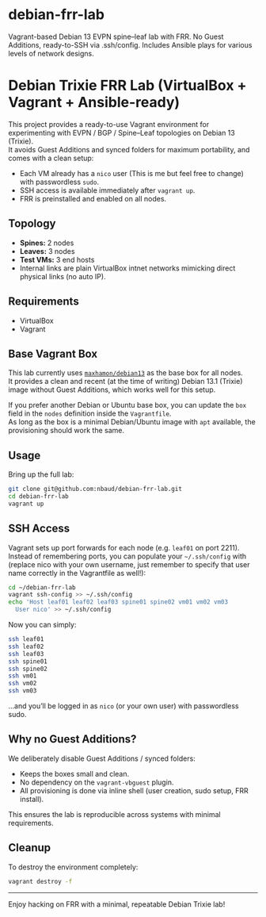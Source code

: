 # debian-frr-lab
Vagrant-based Debian 13 EVPN spine–leaf lab with FRR. No Guest Additions, ready-to-SSH via .ssh/config. Includes Ansible plays for various levels of network designs.


# Debian Trixie FRR Lab (VirtualBox + Vagrant + Ansible-ready)

This project provides a ready-to-use Vagrant environment for experimenting with EVPN / BGP / Spine–Leaf topologies on Debian 13 (Trixie).  
It avoids Guest Additions and synced folders for maximum portability, and comes with a clean setup:

- Each VM already has a `nico` user (This is me but feel free to change) with passwordless `sudo`.
- SSH access is available immediately after `vagrant up`.
- FRR is preinstalled and enabled on all nodes.

## Topology

- **Spines:** 2 nodes  
- **Leaves:** 3 nodes  
- **Test VMs:** 3 end hosts  
- Internal links are plain VirtualBox intnet networks mimicking direct physical links (no auto IP).

## Requirements

- VirtualBox
- Vagrant

## Base Vagrant Box

This lab currently uses [`maxhamon/debian13`](https://app.vagrantup.com/maxhamon/boxes/debian13) as the base box for all nodes.  
It provides a clean and recent (at the time of writing) Debian 13.1 (Trixie) image without Guest Additions, which works well for this setup.

If you prefer another Debian or Ubuntu base box, you can update the `box` field in the `nodes` definition inside the `Vagrantfile`.  
As long as the box is a minimal Debian/Ubuntu image with `apt` available, the provisioning should work the same.

## Usage

Bring up the full lab:

```bash
git clone git@github.com:nbaud/debian-frr-lab.git
cd debian-frr-lab
vagrant up
````

## SSH Access

Vagrant sets up port forwards for each node (e.g. `leaf01` on port 2211).
Instead of remembering ports, you can populate your `~/.ssh/config` with (replace nico with your own username, just remember to specify that user name correctly in the Vagrantfile as well!):

```bash
cd ~/debian-frr-lab
vagrant ssh-config >> ~/.ssh/config
echo 'Host leaf01 leaf02 leaf03 spine01 spine02 vm01 vm02 vm03
  User nico' >> ~/.ssh/config
```

Now you can simply:

```bash
ssh leaf01
ssh leaf02
ssh leaf03
ssh spine01
ssh spine02
ssh vm01
ssh vm02
ssh vm03
```

…and you’ll be logged in as `nico` (or your own user) with passwordless sudo.

## Why no Guest Additions?

We deliberately disable Guest Additions / synced folders:

* Keeps the boxes small and clean.
* No dependency on the `vagrant-vbguest` plugin.
* All provisioning is done via inline shell (user creation, sudo setup, FRR install).

This ensures the lab is reproducible across systems with minimal requirements.

## Cleanup

To destroy the environment completely:

```bash
vagrant destroy -f
```

---

Enjoy hacking on FRR with a minimal, repeatable Debian Trixie lab!
